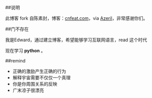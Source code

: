 ##说明

此博客 fork 自陈素封，博客：[cnfeat.com](http://cnfeat.com)，via [Azeril](http://azeril.me/)，非常感谢你们。

##门不存在

我是Edward，通过建立博客，希望能够学习互联网语言，read 这个时代



现在学习 **python** 。

##remind


- 正确的激励产生正确的行为
- 解释宇宙需要不仅仅一个真理
- 你是你周围关系的反映
- 广末凉子很漂亮




